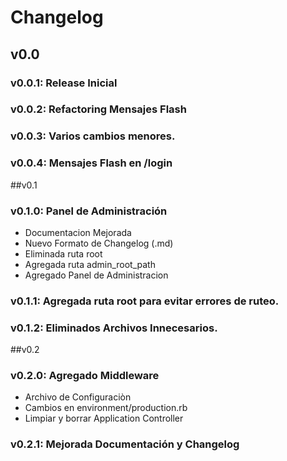 # Changelog

## v0.0
### v0.0.1: Release Inicial
### v0.0.2: Refactoring Mensajes Flash
### v0.0.3: Varios cambios menores.
### v0.0.4: Mensajes Flash en /login

##v0.1
### v0.1.0: Panel de Administración
* Documentacion Mejorada
* Nuevo Formato de Changelog (.md)
* Eliminada ruta root
* Agregada ruta admin_root_path
* Agregado Panel de Administracion
### v0.1.1: Agregada ruta root para evitar errores de ruteo.
### v0.1.2: Eliminados Archivos Innecesarios.

##v0.2
### v0.2.0: Agregado Middleware
* Archivo de Configuraciòn
* Cambios en environment/production.rb
* Limpiar y borrar Application Controller
### v0.2.1: Mejorada Documentación y Changelog
